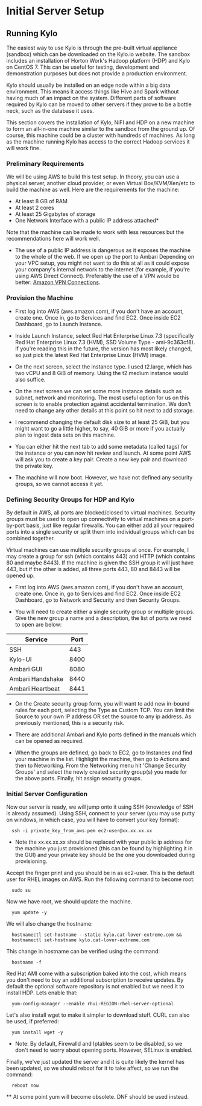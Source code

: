 # Initial Server Setup

## Running Kylo

The easiest way to use Kylo is through the pre-built virtual appliance (sandbox) which can be downloaded on the Kylo.io website. The sandbox includes an installation of Horton Work's Hadoop platform (HDP) and Kylo on CentOS 7. This can be useful for testing, development and demonstration purposes but does not provide a production environment.

Kylo should usually be installed on an edge node within a big data environment. This means it access things like Hive and Spark without having much of an impact on the system. Different parts of software required by Kylo can be moved to other servers if they prove to be a bottle neck, such as the database it uses.

This section covers the installation of Kylo, NiFI and HDP on a new machine to form an all-in-one machine similar to the sandbox from the ground up. Of course, this machine could be a cluster with hundreds of machines. As long as the machine running Kylo has access to the correct Hadoop services it will work fine.

### Preliminary Requirements

We will be using AWS to build this test setup. In theory, you can use a physical server, another cloud provider, or even Virtual Box/KVM/Xen/etc to build the machine as well. Here are the requirements for the machine:

- At least 8 GB of RAM
- At least 2 cores
- At least 25 Gigabytes of storage
- One Network Interface with a public IP address attached*

Note that the machine can be made to work with less resources but the recommendations here will work well.

* The use of a public IP address is dangerous as it exposes the machine to the whole of the web. If we open up the port to Ambari Depending on your VPC setup, you might not want to do this at all as it could expose your company's internal network to the internet (for example, if you're using AWS Direct Connect). Preferably the use of a VPN would be better: [Amazon VPN Connections](http://docs.aws.amazon.com/AmazonVPC/latest/UserGuide/vpn-connections.html).

### Provision the Machine

- First log into AWS (aws.amazon.com), if you don't have an account, create one. Once in, go to Services and find EC2. Once inside EC2 Dashboard, go to Launch Instance.

- Inside Launch Instance, select Red Hat Enterprise Linux 7.3 (specifically Red Hat Enterprise Linux 7.3 (HVM), SSD Volume Type - ami-9c363cf8). If you're reading this in the future, the version has most likely changed, so just pick the latest Red Hat Enterprise Linux (HVM) image.

- On the next screen, select the instance type. I used t2.large, which has two vCPU and 8 GiB of memory. Using the t2.medium instance would also suffice.

- On the next screen we can set some more instance details such as subnet, network and monitoring. The most useful option for us on this screen is to enable protection against accidental termination. We don't need to change any other details at this point so hit next to add storage.

- I recommend changing the default disk size to at least 25 GiB, but you might want to go a little higher, to say, 40 GiB or more if you actually plan to ingest data sets on this machine.

- You can either hit the next tab to add some metadata (called tags) for the instance or you can now hit review and launch. At some point AWS will ask you to create a key pair. Create a new key pair and download the private key.

- The machine will now boot. However, we have not defined any security groups, so we cannot access it yet.

### Defining Security Groups for HDP and Kylo

By default in AWS, all ports are blocked/closed to virtual machines. Security groups must be used to open up connectivity to virtual machines on a port-by-port basis, just like regular firewalls. You can either add all your required ports into a single security or split them into individual groups which can be combined together.

Virtual machines can use multiple security groups at once. For example, I may create a group for ssh (which contains 443) and HTTP (which contains 80 and maybe 8443). If the machine is given the SSH group it will just have 443, but if the other is added, all three ports 443, 80 and 8443 will be opened up.

- First log into AWS (aws.amazon.com), if you don't have an account, create one. Once in, go to Services and find EC2. Once inside EC2 Dashboard, go to Network and Security and then Security Groups.

- You will need to create either a single security group or multiple groups. Give the new group a name and a description, the list of ports we need to open are below:

| Service          | Port |
|------------------|------|
| SSH              | 443  |
| Kylo-UI          | 8400 |
| Ambari GUI       | 8080 |
| Ambari Handshake | 8440 |
| Ambari Heartbeat | 8441 |

- On the Create security group form, you will want to add new in-bound rules for each port, selecting the Type as Custom TCP. You can limit the Source to your own IP address OR set the source to any ip address. As previously mentioned, this is a security risk.

- There are additional Ambari and Kylo ports defined in the manuals which can be opened as required.

- When the groups are defined, go back to EC2, go to Instances and find your machine in the list. Highlight the machine, then go to Actions and then to Networking. From the Networking menu hit 'Change Security Groups' and select the newly created security group(s) you made for the above ports. Finally, hit assign security groups.

### Initial Server Configuration

Now our server is ready,  we will jump onto it using SSH (knowledge of SSH is already assumed). Using SSH, connect to your server (you may use putty on windows, in which case, you will have to convert your key format):

```
  ssh -i private_key_from_aws.pem ec2-user@xx.xx.xx.xx
```

* Note the xx.xx.xx.xx should be replaced with your public ip address for the machine you just provisioned (this can be found by highlighting it in the GUI) and your private key should be the one you downloaded during provisioning.

Accept the finger print and you should be in as ec2-user. This is the default user for RHEL images on AWS. Run the following command to become root:

```
  sudo su
```

Now we have root, we should update the machine.

```
  yum update -y
```

We will also change the hostname:

```
  hostnamectl set-hostname --static kylo.cat-lover-extreme.com &&
  hostnamectl set-hostname kylo.cat-lover-extreme.com
```

This change in hostname can be verified using the command:

```
  hostname -f
```

Red Hat AMI come with a subscription baked into the cost, which means you don't need to buy an additional subscription to receive updates. By default the optional software repository is not enabled but we need it to install HDP. Lets enable that:

```
  yum-config-manager --enable rhui-REGION-rhel-server-optional
```

Let's also install wget to make it simpler to download stuff. CURL can also be used, if preferred:

```
  yum install wget -y
```

* Note: By default, Firewalld and Iptables seem to be disabled, so we don't need to worry about opening ports. However, SELinux is enabled. 

Finally, we've just updated the server and it is quite likely the kernel has been updated, so we should reboot for it to take affect, so we run the command:

```
  reboot now
```

** At some point yum will become obsolete. DNF should be used instead.
